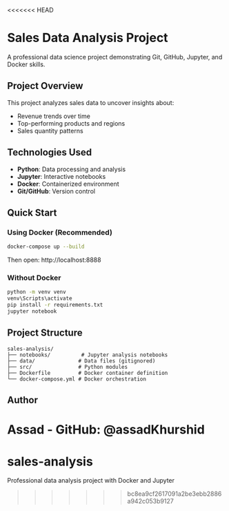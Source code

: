 <<<<<<< HEAD
# Sales Data Analysis Project

A professional data science project demonstrating Git, GitHub, Jupyter, and Docker skills.

## Project Overview
This project analyzes sales data to uncover insights about:
- Revenue trends over time
- Top-performing products and regions
- Sales quantity patterns

## Technologies Used
- **Python**: Data processing and analysis
- **Jupyter**: Interactive notebooks
- **Docker**: Containerized environment
- **Git/GitHub**: Version control

## Quick Start

### Using Docker (Recommended)
```bash
docker-compose up --build
```
Then open: http://localhost:8888

### Without Docker
```bash
python -m venv venv
venv\Scripts\activate
pip install -r requirements.txt
jupyter notebook
```

## Project Structure
```
sales-analysis/
├── notebooks/          # Jupyter analysis notebooks
├── data/              # Data files (gitignored)
├── src/               # Python modules
├── Dockerfile         # Docker container definition
└── docker-compose.yml # Docker orchestration
```

## Author
Assad - GitHub: @assadKhurshid
=======
# sales-analysis
Professional data analysis project with Docker and Jupyter
>>>>>>> bc8ea9cf2617091a2be3ebb2886a942c053b9127
